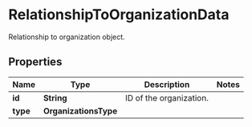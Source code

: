 # RelationshipToOrganizationData

Relationship to organization object.

## Properties

| Name     | Type                  | Description             | Notes |
| -------- | --------------------- | ----------------------- | ----- |
| **id**   | **String**            | ID of the organization. |
| **type** | **OrganizationsType** |                         |
